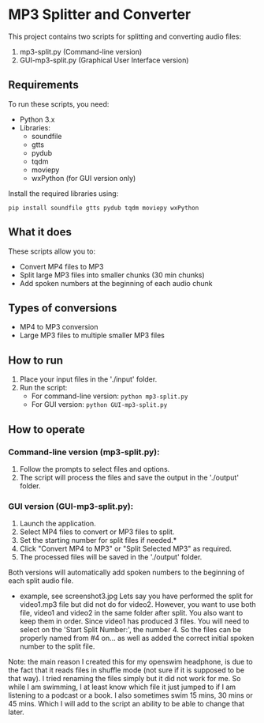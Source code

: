 # MP3 Splitter and Converter

This project contains two scripts for splitting and converting audio files:
1. mp3-split.py (Command-line version)
2. GUI-mp3-split.py (Graphical User Interface version)

## Requirements

To run these scripts, you need:

- Python 3.x
- Libraries: 
  - soundfile
  - gtts
  - pydub
  - tqdm
  - moviepy
  - wxPython (for GUI version only)

Install the required libraries using:

```
pip install soundfile gtts pydub tqdm moviepy wxPython
```

## What it does

These scripts allow you to:
- Convert MP4 files to MP3
- Split large MP3 files into smaller chunks (30 min chunks)
- Add spoken numbers at the beginning of each audio chunk

## Types of conversions

- MP4 to MP3 conversion
- Large MP3 files to multiple smaller MP3 files

## How to run

1. Place your input files in the './input' folder.
2. Run the script:
   - For command-line version: `python mp3-split.py`
   - For GUI version: `python GUI-mp3-split.py`

## How to operate

### Command-line version (mp3-split.py):
1. Follow the prompts to select files and options.
2. The script will process the files and save the output in the './output' folder.

### GUI version (GUI-mp3-split.py):
1. Launch the application.
2. Select MP4 files to convert or MP3 files to split.
3. Set the starting number for split files if needed.*
4. Click "Convert MP4 to MP3" or "Split Selected MP3" as required.
5. The processed files will be saved in the './output' folder.

Both versions will automatically add spoken numbers to the beginning of each split audio file.


* example, see screenshot3.jpg
Lets say you have performed the split for video1.mp3 file but did not do for video2. However, you want to use both file, video1 and video2 in the same folder after split. You also want to keep them in order. Since video1 has produced 3 files. You will need to select on the 'Start Split Number:', the number 4. So the files can be properly named from #4 on... as well as added the correct initial spoken number to the split file.


Note: the main reason I created this for my openswim headphone, is due to the fact that it reads files in shuffle mode (not sure if it is supposed to be that way). I tried renaming the files simply but it did not work for me. So while I am swimming, I at least know which file it just jumped to if I am listening to a podcast or a book. I also sometimes swim 15 mins, 30 mins or 45 mins. Which I will add to the script an ability to be able to change that later.
